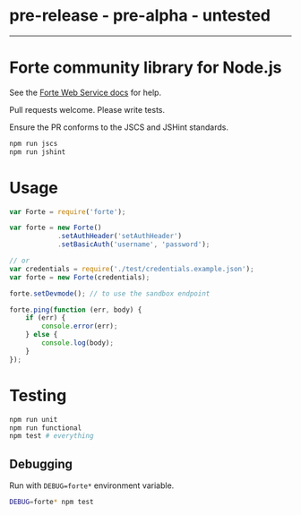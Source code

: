 # pre-release - pre-alpha - untested
---
# Forte community library for Node.js

See the
[Forte Web Service docs](https://www.forte.net/devdocs/api_resources/forte_api.htm)
for help.

Pull requests welcome. Please write tests.

Ensure the PR conforms to the JSCS and JSHint standards.

```bash
npm run jscs
npm run jshint
```

# Usage

```javascript
var Forte = require('forte');

var forte = new Forte()
            .setAuthHeader('setAuthHeader')
            .setBasicAuth('username', 'password');

// or
var credentials = require('./test/credentials.example.json');
var forte = new Forte(credentials);

forte.setDevmode(); // to use the sandbox endpoint

forte.ping(function (err, body) {
    if (err) {
        console.error(err);
    } else {
        console.log(body);
    }
});

```

# Testing

```bash
npm run unit
npm run functional
npm test # everything
```

## Debugging

Run with `DEBUG=forte*` environment variable.

```bash
DEBUG=forte* npm test
```
